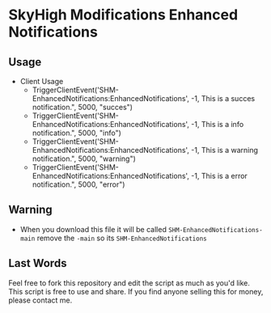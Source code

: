 # SkyHigh Modifications Enhanced Notifications

## Usage
* Client Usage
  - TriggerClientEvent('SHM-EnhancedNotifications:EnhancedNotifications', -1, This is a succes notification.", 5000, "succes")
  - TriggerClientEvent('SHM-EnhancedNotifications:EnhancedNotifications', -1, This is a info notification.", 5000, "info")
  - TriggerClientEvent('SHM-EnhancedNotifications:EnhancedNotifications', -1, This is a warning notification.", 5000, "warning")
  - TriggerClientEvent('SHM-EnhancedNotifications:EnhancedNotifications', -1, This is a error notification.", 5000, "error")

## Warning 
* When you download this file it will be called `SHM-EnhancedNotifications-main` remove the `-main` so its `SHM-EnhancedNotifications` 
  
## Last Words
Feel free to fork this repository and edit the script as much as you'd like. This script is free to use and share. If you find anyone selling this for money, please contact me.
